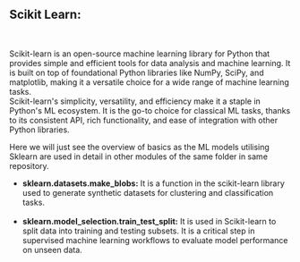 <h2><b>Scikit Learn:</b></h2><br>
<p>Scikit-learn is an open-source machine learning library for Python that provides simple and efficient tools for data analysis and machine learning. It is built on 
top of foundational Python libraries like NumPy, SciPy, and matplotlib, making it a versatile choice for a wide range of machine learning tasks.<br>
Scikit-learn's simplicity, versatility, and efficiency make it a staple in Python's ML ecosystem. It is the go-to choice for classical ML tasks, thanks to its 
consistent API, rich functionality, and ease of integration with other Python libraries. </p>

<p>
  Here we will just see the overview of basics as the ML models utilising Sklearn are used in detail in other modules of the same folder in same repository.<br>
  <ul>
    <li><b>sklearn.datasets.make_blobs:</b> It is a function in the scikit-learn library used to generate synthetic datasets for clustering and classification tasks.</li><br>
    <li><b>sklearn.model_selection.train_test_split:</b> It is used in Scikit-learn to split data into training and testing subsets. It is a critical step in 
      supervised machine learning workflows to evaluate model performance on unseen data.</li><br>
  </ul>
</p>
